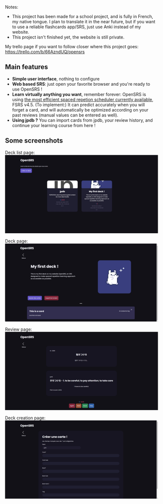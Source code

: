 Notes: 
- This project has been made for a school project, and is fully in French, my native tongue. I plan to translate it in the near future, but if you want to use a reliable flashcards app/SRS, just use Anki instead of my website.
- This project isn't finished yet, the website is still private.

My trello page if you want to follow closer where this project goes: https://trello.com/b/66AzndUQ/opensrs

## Main features
- **Simple user interface**, nothing to configure
- **Web based SRS**: just open your favorite browser and you're ready to use OpenSRS !
- **Learn virtually anything you want**, remember forever: OpenSRS is using [the most efficient spaced repetion scheduler currently available](https://github.com/open-spaced-repetition/srs-benchmark), FSRS v4.5.
  (To implement:) It can predict accurately when you will forget a card, and will automatically be optimized according on your past reviews (manual values can be entered as well).
- **Using jpdb ?** You can import cards from jpdb, your review history, and continue your learning course from here !

## Some screenshots

Deck list page:
![Deck list page](https://github.com/Shewiiii/OpenSRS/blob/89a01e610ce959f78525da05fdfca43e4b95c8da/website/static/img/screenshots/deck_list.jpg)

Deck page:
![Deck page](https://github.com/Shewiiii/OpenSRS/blob/89a01e610ce959f78525da05fdfca43e4b95c8da/website/static/img/screenshots/deck_page.jpg)

Review page:
![Review page](https://github.com/Shewiiii/OpenSRS/blob/89a01e610ce959f78525da05fdfca43e4b95c8da/website/static/img/screenshots/review_page.jpg)

Deck creation page:
![Deck creation page](https://github.com/Shewiiii/OpenSRS/blob/89a01e610ce959f78525da05fdfca43e4b95c8da/website/static/img/screenshots/create_card.jpg)

